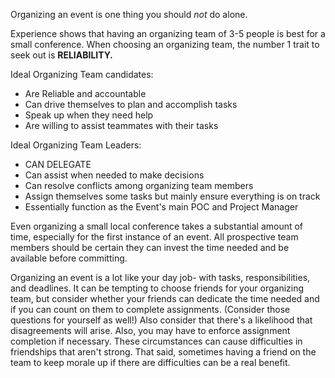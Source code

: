 Organizing an event is one thing you should *not* do alone. 

Experience shows that having an organizing team of 3-5 people is best for a small conference. When choosing an organizing team, the number 1 trait to seek out is **RELIABILITY.**

Ideal Organizing Team candidates:
* Are Reliable and accountable
* Can drive themselves to plan and accomplish tasks
* Speak up when they need help
* Are willing to assist teammates with their tasks

Ideal Organizing Team Leaders:
* CAN DELEGATE
* Can assist when needed to make decisions
* Can resolve conflicts among organizing team members
* Assign themselves some tasks but mainly ensure everything is on track
* Essentially function as the Event's main POC and Project Manager

Even organizing a small local conference takes a substantial amount of time, especially for the first instance of an event. All prospective team members should be certain they can invest the time needed and be available before committing. 

Organizing an event is a lot like your day job- with tasks, responsibilities, and deadlines. It can be tempting to choose friends for your organizing team, but consider whether your friends can dedicate the time needed and if you can count on them to complete assignments. (Consider those questions for yourself as well!) Also consider that there's a likelihood that disagreements will arise. Also, you may have to enforce assignment completion if necessary. These circumstances can cause difficulties in friendships that aren't strong. That said, sometimes having a friend on the team to keep morale up if there are difficulties can be a real benefit.